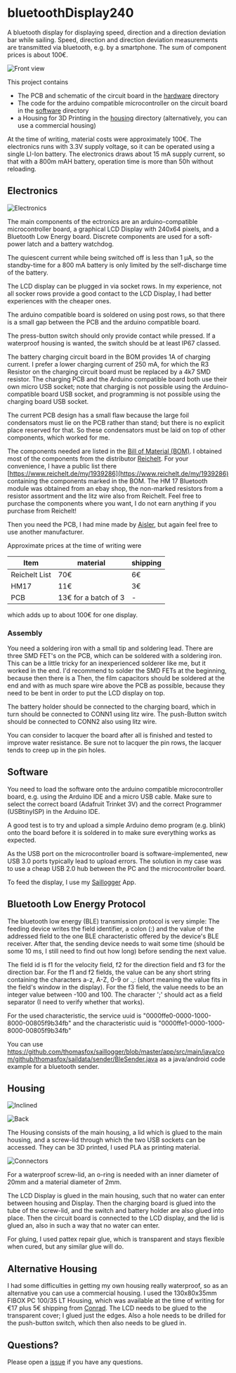 # bluetoothDisplay240

A bluetooth display for displaying speed, direction and a direction deviation bar while sailing.
Speed, direction and direction deviation measurements are transmitted via bluetooth, 
e.g. by a smartphone. The sum of component prices is about 100€.

![Front view](images/front.jpg)

This project contains
- The PCB and schematic of the circuit board in the [hardware](hardware) directory
- The code for the arduino compatible microcontroller on the circuit board in the [software](software) directory
- a Housing for 3D Printing  in the [housing](housing) directory
  (alternatively, you can use a commercial housing)

At the time of writing, material costs were approximately 100€. 
The electronics runs with 3.3V supply voltage, so it can be operated using a single LI-Ion battery.
The electronics draws about 15 mA supply current, so that with a 800m mAH battery, 
operation time is more than 50h without reloading.

## Electronics

![Electronics](images/electronics.jpg)

The main components of the ectronics are an arduino-compatible microcontroller board,
a graphical LCD Display with 240x64 pixels, and a Bluetooth Low Energy board. 
Discrete components are used for a soft-power latch and a battery watchdog. 

The quiescent current while being switched off is less than 1 μA,
so the standby-time for a 800 mA battery is only limited by the self-discharge time
of the battery.

The LCD display can be plugged in via socket rows. 
In my experience, not all socker rows provide a good contact to the LCD Display,
I had better experiences with the cheaper ones.

The arduino compatible board is soldered on using post rows, so that there is a small gap 
between the PCB and the arduino compatible board.

The press-button switch should only provide contact while pressed.
If a waterproof housing is wanted, the switch should be at least IP67 classed.

The battery charging circuit board in the BOM provides 1A of charging current.
I prefer a lower charging current of 250 mA, for which the R3 Resistor 
on the charging circuit board must be replaced by a 4k7 SMD resistor.
The charging PCB and the Arduino compatible board both use their own micro USB socket;
note that charging is not possible using the Arduino-compatible board USB socket, 
and programming is not possible using the charging board USB socket.

The current PCB design has a small flaw because the large foil condensators must lie on the PCB
rather than stand; but there is no explicit place reserved for that. 
So these condensators must be laid on top of other components, which worked for me.

The components needed are listed in the [Bill of Material (BOM)](hardware/bom.md). 
I obtained most of the components from the distributor [Reichelt](https://www.reichelt.de).
For your convenience, I have a public list there 
[https://www.reichelt.de/my/1939286](https://www.reichelt.de/my/1939286) 
containing the components marked in the BOM.
The HM 17 Bluetooth module was obtained from an ebay shop,
the non-marked resistors from a resistor assortment and the litz wire also from Reichelt.
Feel free to purchase the components where you want,
I do not earn anything if you purchase from Reichelt!

Then you need the PCB, I had mine made by [Aisler](https://aisler.net/), but again feel free to use another manufacturer.

Approximate prices at the time of writing were

| **Item**      | **material** | **shipping** |
| ------------- | ------------ | ------------ |
| Reichelt List | 70€          | 6€           |
| HM17          | 11€          | 3€           |
| PCB           | 13€ for a batch of 3 | -    |

which adds up to about 100€ for one display.

### Assembly

You need a soldering iron with a small tip and soldering lead.
There are three SMD FET's on the PCB, which can be soldered with a soldering iron.
This can be a little tricky for an inexperienced solderer like me, but it worked in the end.
I'd recommend to solder the SMD FETs at the beginning, because then there is a 
Then, the film capacitors should be soldered at the end and with as much spare wire above the PCB as possible,
because they need to be bent in order to put the LCD display on top.

The battery holder should be connected to the charging board, 
which in turn should be connected to CONN1 using litz wire.
The push-Button switch should be connected to CONN2 also using litz wire.

You can consider to lacquer the board after all is finished and tested to improve water resistance. 
Be sure not to lacquer the pin rows, the lacquer tends to creep up in the pin holes.

## Software

You need to load the software onto the arduino compatible microcontroller board, e.g. using the Arduino IDE
and a micro USB cable. Make sure to select the correct board (Adafruit Trinket 3V) 
and the correct Programmer (USBtinyISP) in the Arduino IDE.

A good test is to try and upload a simple Arduino demo program (e.g. blink) onto the board 
before it is soldered in to make sure everything works as expected.

As the USB port on the microcontroller board is software-implemented,
new USB 3.0 ports typically lead to upload errors. 
The solution in my case was to use a cheap USB 2.0 hub between the PC and the microcontroller board.

To feed the display, I use my [Saillogger](https://github.com/thomasfox/saillogger) App.

## Bluetooth Low Energy Protocol

The bluetooth low energy (BLE) transmission protocol is very simple: 
The feeding device writes the field identifier, a colon (:) and the value of the addressed field
to the one BLE characteristic offered by the device's BLE receiver. After that, the sending device needs to wait some time
(should be some 10 ms, I still need to find out how long) before sending the next value.

The field id is f1 for the velocity field, f2 for the direction field and f3 for the direction bar.
For the f1 and f2 fields, the value can be any short string containing the characters a-z, A-Z, 0-9 or .,:
(short meaning the value fits in the field's window in the display).
For the f3 field, the value needs to be an integer value between -100 and 100.
The character ';' should act as a field separator (I need to verify whether that works).

For the used characteristic, the service uuid is "0000ffe0-0000-1000-8000-00805f9b34fb"
and the characteristic uuid is "0000ffe1-0000-1000-8000-00805f9b34fb"

You can use https://github.com/thomasfox/saillogger/blob/master/app/src/main/java/com/github/thomasfox/saildata/sender/BleSender.java
as a java/android code example for a bluetooth sender.

## Housing

![Inclined](images/inclined.jpg)

![Back](images/back.jpg)

The Housing consists of the main housing, a lid which is glued to the main housing, 
and a screw-lid through which the two USB sockets can be accessed. 
They can be 3D printed, I used PLA as printing material.

![Connectors](images/connectors.jpg)

For a waterproof screw-lid, an o-ring is needed with an inner diameter of 20mm 
and a material diameter of 2mm.

The LCD Display is glued in the main housing, such that no water can enter between housing and Display.
Then the charging board is glued into the tube of the screw-lid, and the switch and battery holder 
are also glued into place.
Then the circuit board is connected to the LCD display, and the lid is glued an, 
also in such a way that no water can enter.

For gluing, I used pattex repair glue, which is transparent and stays flexible when cured, but any similar glue will do.

## Alternative Housing

I had some difficulties in getting my own housing really waterproof, so as an alternative
you can use a commercial housing. I used the 130x80x35mm FIBOX PC 100/35 LT Housing, 
which was available at the time of writing for €17 plus 5€ shipping from [Conrad](https://www.conrad.de).
The LCD needs to be glued to the transparent cover; I glued just the edges. 
Also a hole needs to be drilled for the push-button switch, which then also needs to be glued in.

## Questions?

Please open a [issue](../../issues) if you have any questions.